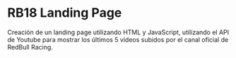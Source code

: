 # RB18 Landing Page 

Creación de un landing page utilizando HTML y JavaScript, utilizando el API de Youtube para mostrar los últimos 5 videos subidos por el canal oficial de RedBull Racing.

